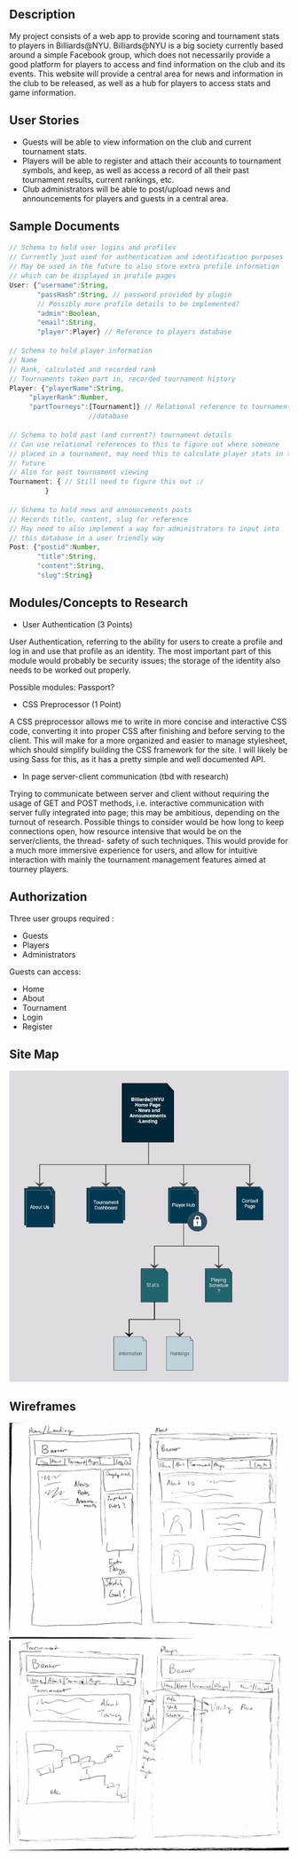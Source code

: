 Description
-----------------------

My project consists of a web app to provide scoring and tournament stats to
players in Billiards@NYU. Billiards@NYU is a big society currently based
around a simple Facebook group, which does not necessarily provide a good
platform for players to access and find information on the club and its
events. This website will provide a central area for news and information in
the club to be released, as well as a hub for players to access stats and
game information.

User Stories
-----------------------

- Guests will be able to view information on the club and current tournament
stats.
- Players will be able to register and attach their accounts to tournament
symbols, and keep, as well as access a record of all their past tournament
results, current rankings, etc.
- Club administrators will be able to post/upload news and announcements for
players and guests in a central area.

Sample Documents
----------------------

```javascript
// Schema to hold user logins and profiles
// Currently just used for authentication and identification purposes
// May be used in the future to also store extra profile information
// which can be displayed in profile pages
User: {"username":String,
       "passHash":String, // password provided by plugin
       // Possibly more profile details to be implemented?
       "admin":Boolean,
       "email":String,
       "player":Player} // Reference to players database

// Schema to hold player information
// Name
// Rank, calculated and recorded rank
// Tournaments taken part in, recorded tournament history
Player: {"playerName":String,
	 "playerRank":Number,
	 "partTourneys":[Tournament]} // Relational reference to tournaments
					//database

// Schema to hold past (and current?) tournament details
// Can use relational references to this to figure out where someone
// placed in a tournament, may need this to calculate player stats in the
// future
// Also for past tournament viewing
Tournament: { // Still need to figure this out :/
	     }

// Schema to hold news and announcements posts
// Records title, content, slug for reference
// May need to also implement a way for administrators to input into
// this database in a user friendly way
Post: {"postid":Number,
       "title":String,
       "content":String,
       "slug":String}
```

Modules/Concepts to Research
-------------------------------------

- User Authentication (3 Points)

User Authentication, referring to the ability for users to create a profile
and log in and use that profile as an identity. The most important part of
this module would probably be security issues; the storage of the identity
also needs to be worked out properly.

Possible modules: Passport?

- CSS Preprocessor (1 Point)

A CSS preprocessor allows me to write in more concise and interactive CSS
code, converting it into proper CSS after finishing and before serving to
the client. This will make for a more organized and easier to manage stylesheet,
which should simplify building the CSS framework for the site. I will likely
be using Sass for this, as it has a pretty simple and well documented API.

- In page server-client communication (tbd with research)

Trying to communicate between server and client without requiring the usage
of GET and POST methods, i.e. interactive communication with server fully
integrated into page; this may be ambitious, depending on the turnout of
research. Possible things to consider would be how long to keep connections
open, how resource intensive that would be on the server/clients, the thread-
safety of such techniques. This would provide for a much more immersive
experience for users, and allow for intuitive interaction with mainly the
tournament management features aimed at tourney players.

Authorization
---------------------------

Three user groups required :

- Guests
- Players
- Administrators

Guests can access:

- Home
- About
- Tournament
- Login
- Register

Site Map
---------------------------

![Site Map V1](/documentation/BilliardsNYUSiteMap1.png?raw=true)


Wireframes
--------------------------

![Wireframes 1](/documentation/Wireframes1.png?raw=true)
![Wireframes 2](/documentation/Wireframes2.png?raw=true)
